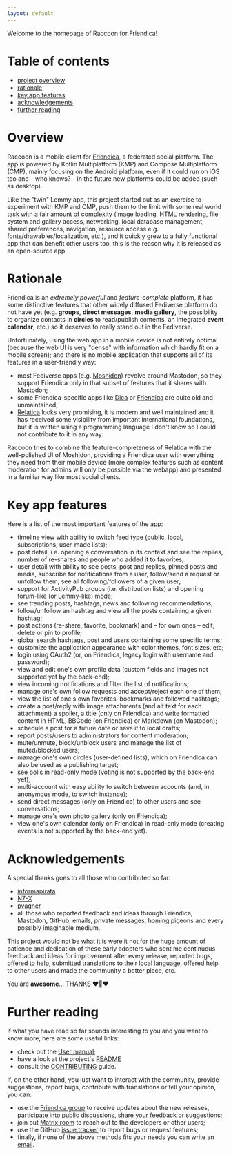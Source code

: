 ```yaml
---
layout: default
---
```


Welcome to the homepage of Raccoon for Friendica!

# Table of contents

- [project overview](#overview)
- [rationale](#rationale)
- [key app features](#key-app-features)
- [acknowledgements](#acknowledgements)
- [further reading](#further-reading)

# Overview

Raccoon is a mobile client for [Friendica](https://friendi.ca), a federated social platform. The
app is powered by Kotlin Multiplatform (KMP) and Compose Multiplatform (CMP), mainly focusing on the
Android platform, even if it could run on iOS too and – who knows? – in the future new platforms
could be added (such as desktop).

Like the "twin" Lemmy app, this project started out as an exercise to experiment with KMP and CMP,
push them to the limit with some real world task with a fair amount of complexity (image loading,
HTML rendering, file system and gallery access, networking, local database management,
shared preferences, navigation, resource access e.g. fonts/drawables/localization, etc.), and it
quickly grew to a fully functional app that can benefit other users too, this is the reason why it
is released as an open-source app.

# Rationale

Friendica is an _extremely powerful_ and _feature-complete_ platform, it has some distinctive
features that other widely diffused Fediverse platform do not have yet (e.g. **groups**, **direct
messages**, **media gallery**, the possibility to organize contacts in **circles** to
read/publish contents, an integrated **event calendar**, etc.) so it deserves to really stand out in
the Fediverse.

Unfortunately, using the web app in a mobile device is not entirely optimal (because the web UI is
very "dense" with information which hardly fit on a mobile screen); and there is no mobile
application that supports all of its features in a user-friendly way:

- most Fediverse apps (e.g. [Moshidon](https://github.com/LucasGGamerM/moshidon)) revolve around
  Mastodon, so they support Friendica only in that subset of features that it shares with Mastodon;
- some Friendica-specific apps like [Dica](https://github.com/jasoncheng/dica)
  or [Friendiqa](https://git.friendi.ca/lubuwest/Friendiqa) are quite old and unmaintained;
- [Relatica](https://gitlab.com/mysocialportal/relatica) looks very promising, it is modern and
  well maintained and it has received some visibility from important international foundations, but
  it is written using a programming language I don't know so I could not contribute to it in any
  way.

Raccoon tries to combine the feature-completeness of Relatica with the well-polished UI of Moshidon,
providing a Friendica user with everything they need from their mobile device (more complex features
such as content moderation for admins will only be possible via the webapp) and presented in a
familiar way like most social clients.

# Key app features

Here is a list of the most important features of the app:

- timeline view with ability to switch feed type (public, local, subscriptions, user-made lists);
- post detail, i.e. opening a conversation in its context and see the replies, number of re-shares
  and people who added it to favorites;
- user detail with ability to see posts, post and replies, pinned posts and media, subscribe for
  notifications from a user, follow/send a request or unfollow them, see all following/followers of
  a given user;
- support for ActivityPub groups (i.e. distribution lists) and opening forum-like (or Lemmy-like)
  mode;
- see trending posts, hashtags, news and following recommendations;
- follow/unfollow an hashtag and view all the posts containing a given hashtag;
- post actions (re-share, favorite, bookmark) and – for own ones – edit, delete or pin to profile;
- global search hashtags, post and users containing some specific terms;
- customize the application appearance with color themes, font sizes, etc;
- login using OAuth2 (or, on Friendica, legacy login with username and password);
- view and edit one's own profile data (custom fields and images not supported yet by the back-end);
- view incoming notifications and filter the list of notifications;
- manage one's own follow requests and accept/reject each one of them;
- view the list of one's own favorites, bookmarks and followed hashtags;
- create a post/reply with image attachments (and alt text for each attachment) a spoiler, a title
  (only on Friendica) and write formatted content in HTML, BBCode (on Friendica) or Markdown (on
  Mastodon);
- schedule a post for a future date or save it to local drafts;
- report posts/users to administrators for content moderation;
- mute/unmute, block/unblock users and manage the list of muted/blocked users;
- manage one's own circles (user-defined lists), which on Friendica can also be used as a publishing
  target;
- see polls in read-only mode (voting is not supported by the back-end yet);
- multi-account with easy ability to switch between accounts (and, in anonymous mode, to switch
  instance);
- send direct messages (only on Friendica) to other users and see conversations;
- manage one's own photo gallery (only on Friendica);
- view one's own calendar (only on Friendica) in read-only mode (creating events is not supported by
  the back-end yet).

# Acknowledgements

A special thanks goes to all those who contributed so far:

- [informapirata](https://poliverso.org/profile/informapirata)
- [N7-X](https://github.com/N7-X)
- [pvagner](https://github.com/pvagner)
- all those who reported feedback and ideas through Friendica, Mastodon, GitHub, emails,
  private messages, homing pigeons and every possibly imaginable medium.

This project would not be what it is were it not for the huge amount of patience and dedication of
these early adopters who sent me continuous feedback and ideas for improvement after every release,
reported bugs, offered to help, submitted translations to their local language, offered help to
other users and made the community a better place, etc.

You are **awesome**… THANKS ❤️🦝️❤️

# Further reading

If what you have read so far sounds interesting to you and you want to know more, here are some
useful
links:

- check out the [User manual](manual/main.md);
- have a look at the
  project's [README](https://github.com/LiveFastEatTrashRaccoon/RaccoonForFriendica/blob/master/README.md)
- consult
  the [CONTRIBUTING](https://github.com/LiveFastEatTrashRaccoon/RaccoonForFriendica/blob/master/CONTRIBUTING.md)
  guide.

If, on the other hand, you just want to interact with the community, provide suggestions, report
bugs, contribute with translations or tell your opinion, you can:

- use the [Friendica group](https://poliverso.org/profile/raccoonforfriendicaapp) to receive updates
  about the
  new releases, participate into public discussions, share your feedback or suggestions;
- join out [Matrix room](https://matrix.to/#/#raccoonforfriendicaapp:matrix.org) to reach out to the
  developers or other users;
- use the
  GitHub [issue tracker](https://github.com/LiveFastEatTrashRaccoon/RaccoonForFriendica/issues)
  to report bugs or request features;
- finally, if none of the above methods fits your needs you
  can write an [email](mailto://livefast.eattrash.raccoon@gmail.com).
